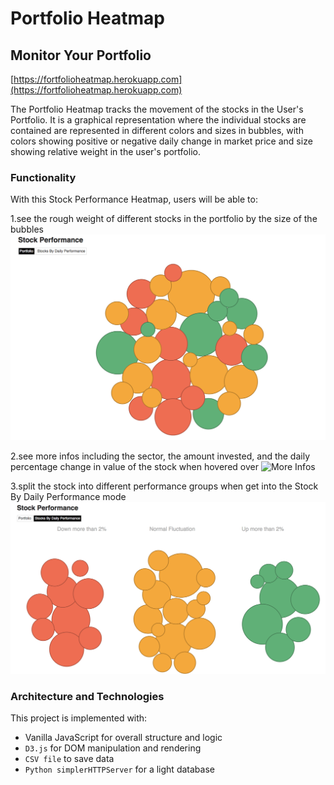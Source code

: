 # Portfolio Heatmap

## Monitor Your Portfolio
[https://fortfolioheatmap.herokuapp.com](https://fortfolioheatmap.herokuapp.com)

The Portfolio Heatmap tracks the movement of the stocks in the User's Portfolio. It is a graphical representation where the individual stocks are contained are represented in different colors and sizes in bubbles, with colors showing positive or negative daily change in market price and size showing relative weight in the user's portfolio.

### Functionality

With this Stock Performance Heatmap, users will be able to:

1.see the rough weight of different stocks in the portfolio by the size of the bubbles
![Home Page](https://github.com/klhang/JS-Frontend-Project/blob/master/Docs/Screen%20Shot%202017-10-06%20at%2010.27.15%20AM.png)

2.see more infos including the sector, the amount invested, and the daily percentage change in value of the stock when hovered over
![More Infos](https://github.com/klhang/Porfolio-Heatmap/blob/master/Docs/Screen%20Shot%202017-10-06%20at%2011.13.24%20AM.png)

3.split the stock into different performance groups when get into the Stock By Daily Performance mode
![Split by Performance](https://github.com/klhang/JS-Frontend-Project/blob/master/Docs/Screen%20Shot%202017-10-06%20at%2010.27.33%20AM.png)


### Architecture and Technologies

This project is implemented with:

- Vanilla JavaScript for overall structure and logic
- `D3.js` for DOM manipulation and rendering
- `CSV file` to save data
- `Python simplerHTTPServer` for a light database
